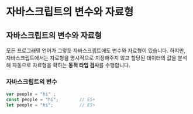 # 자바스크립트의 변수와 자료형

## 자바스크립트의 변수와 자료형

 모든 프로그래밍 언어가 그렇듯 자바스크립트에도 변수와 자료형이 있습니다. 하지만, 자바스크립트에서는 자료형을 명시적으로 지정해주지 않고 할당된 데이터의 값을 분석해 자동으로 자료형을 확하는 **동적 타입 검사**를 수행합니다.

### 자바스크립트의 변수 

```javascript
var people = "hi" ;
const people = "hi";        // ES+
let people = "hi";          // ES+
```

